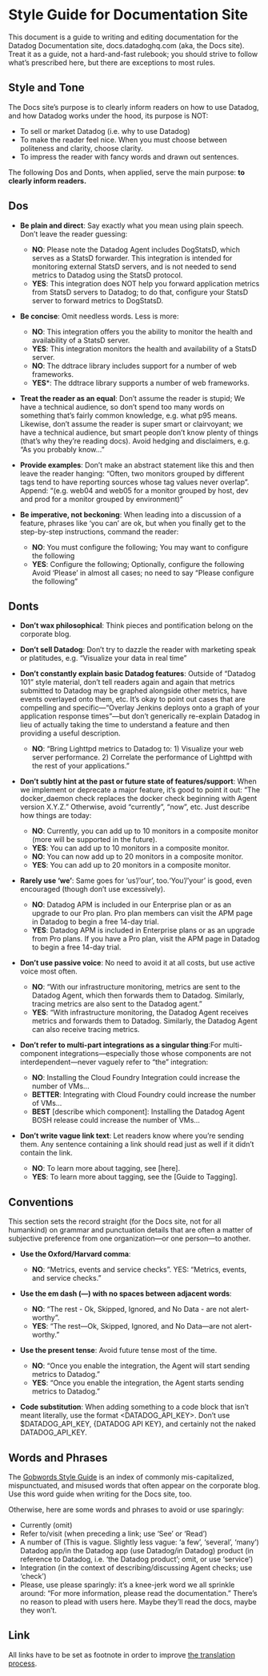 # Style Guide for Documentation Site

This document is a guide to writing and editing documentation for the Datadog Documentation site, docs.datadoghq.com (aka, the Docs site). Treat it as a guide, not a hard-and-fast rulebook; you should strive to follow what’s prescribed here, but there are exceptions to most rules.

## Style and Tone
The Docs site’s purpose is to clearly inform readers on how to use Datadog, and how Datadog works under the hood, its purpose is NOT:

* To sell or market Datadog (i.e. why to use Datadog)
* To make the reader feel nice. When you must choose between politeness and clarity, choose clarity.
* To impress the reader with fancy words and drawn out sentences.

The following Dos and Donts, when applied, serve the main purpose: **to clearly inform readers.**

## Dos

* **Be plain and direct**: Say exactly what you mean using plain speech. Don’t leave the reader guessing:

    * **NO**: Please note the Datadog Agent includes DogStatsD, which serves as a StatsD forwarder. This integration is intended for monitoring external StatsD servers, and is not needed to send metrics to Datadog using the StatsD protocol.
    * **YES**: This integration does NOT help you forward application metrics from StatsD servers to Datadog; to do that, configure your StatsD server to forward metrics to DogStatsD.

* **Be concise**: Omit needless words. Less is more:

    * **NO**: This integration offers you the ability to monitor the health and availability of a StatsD server.
    * **YES**: This integration monitors the health and availability of a StatsD server.
    * **NO**: The ddtrace library includes support for a number of web frameworks.
    * **YES***: The ddtrace library supports a number of web frameworks.

* **Treat the reader as an equal**: Don’t assume the reader is stupid; We have a  technical audience, so don’t spend too many words on something that’s fairly common knowledge, e.g. what p95 means. Likewise, don’t assume the reader is super smart or clairvoyant; we have a technical audience, but smart people don’t know plenty of things (that’s why they’re reading docs). Avoid hedging and disclaimers, e.g. “As you probably know...”

* **Provide examples**: Don’t make an abstract statement like this and then leave the reader hanging: “Often, two monitors grouped by different tags tend to have reporting sources whose tag values never overlap”. Append: “(e.g. web04 and web05 for a monitor grouped by host, dev and prod for a monitor grouped by environment)”

* **Be imperative, not beckoning**:  When leading into a discussion of a feature, phrases like ‘you can’ are ok, but when you finally get to the step-by-step instructions, command the reader:
    
    * **NO**: You must configure the following; You may want to configure the following
    * **YES**: Configure the following; Optionally, configure the following
Avoid ‘Please’ in almost all cases; no need to say “Please configure the following”

## Donts

* **Don’t wax philosophical**: Think pieces and pontification belong on the corporate blog.

* **Don’t sell Datadog**: Don’t try to dazzle the reader with marketing speak or platitudes, e.g. “Visualize your data in real time”

* **Don’t constantly explain basic Datadog features**: Outside of “Datadog 101” style material, don’t tell readers again and again that metrics submitted to Datadog may be graphed alongside other metrics, have events overlayed onto them, etc. It’s okay to point out cases that are compelling and specific—“Overlay Jenkins deploys onto a graph of your application response times”—but don’t generically re-explain Datadog in lieu of actually taking the time to understand a feature and then providing a useful description. 
    * **NO**: “Bring Lighttpd metrics to Datadog to: 1) Visualize your web server performance. 2) Correlate the performance of Lighttpd with the rest of your applications.”

* **Don’t subtly hint at the past or future state of features/support**: When we implement or deprecate a major feature, it’s good to point it out: “The docker_daemon check replaces the docker check beginning with Agent version X.Y.Z.” Otherwise, avoid “currently”, “now”, etc. Just describe how things are today:
    * **NO**: Currently, you can add up to 10 monitors in a composite monitor (more will be supported in the future).
    * **YES**: You can add up to 10 monitors in a composite monitor.
    * **NO**: You can now add up to 20 monitors in a composite monitor.
    * **YES**: You can add up to 20 monitors in a composite monitor.

* **Rarely use ‘we’**: Same goes for ‘us’/’our’, too.‘You’/’your’ is good, even encouraged (though don’t use excessively).
    * **NO**: Datadog APM is included in our Enterprise plan or as an upgrade to our Pro plan. Pro plan members can visit the APM page in Datadog to begin a free 14-day trial.
    * **YES**: Datadog APM is included in Enterprise plans or as an upgrade from Pro plans. If you have a Pro plan, visit the APM page in Datadog to begin a free 14-day trial.

* **Don’t use passive voice**: No need to avoid it at all costs, but use active voice most often.
    * **NO**: “With our infrastructure monitoring, metrics are sent to the Datadog Agent, which then forwards them to Datadog. Similarly, tracing metrics are also sent to the Datadog agent.”
    * **YES**: “With infrastructure monitoring, the Datadog Agent receives metrics and forwards them to Datadog. Similarly, the Datadog Agent can also receive tracing metrics.

* **Don’t refer to multi-part integrations as a singular thing**:For multi-component integrations—especially those whose components are not interdependent—never vaguely refer to “the” integration:
    * **NO**: Installing the Cloud Foundry Integration could increase the number of VMs...
    * **BETTER**: Integrating with Cloud Foundry could increase the number of VMs...
    * **BEST** [describe which component]: Installing the Datadog Agent BOSH release could increase the number of VMs…

* **Don’t write vague link text**: Let readers know where you’re sending them. Any sentence containing a link should read just as well if it didn’t contain the link.
    * **NO**: To learn more about tagging, see [here].
    * **YES**: To learn more about tagging, see the [Guide to Tagging].

## Conventions
This section sets the record straight (for the Docs site, not for all humankind) on grammar and punctuation details that are often a matter of subjective preference from one organization—or one person—to another.

* **Use the Oxford/Harvard comma**:
    *  **NO**: “Metrics, events and service checks”. YES: “Metrics, events, and service checks.”

* **Use the em dash (—) with no spaces between adjacent words**: 
    * **NO**: “The rest - Ok, Skipped, Ignored, and No Data - are not alert-worthy”. 
    * **YES**: “The rest—Ok, Skipped, Ignored, and No Data—are not alert-worthy.”

* **Use the present tense**: Avoid future tense most of the time. 
    * **NO**: “Once you enable the integration, the Agent will start sending metrics to Datadog.” 
    * **YES**: “Once you enable the integration, the Agent starts sending metrics to Datadog.”

* **Code substitution**: When adding something to a code block that isn’t meant literally, use the format <DATADOG_API_KEY>. Don’t use $DATADOG_API_KEY, {DATADOG API KEY}, and certainly not the naked DATADOG_API_KEY.

## Words and Phrases
The [Gobwords Style Guide][1] is an index of commonly mis-capitalized, mispunctuated, and misused words that often appear on the corporate blog. Use this word guide when writing for the Docs site, too.

Otherwise, here are some words and phrases to avoid or use sparingly:

* Currently (omit)
* Refer to/visit (when preceding a link; use ‘See’ or ‘Read’)
* A number of (This is vague. Slightly less vague: ‘a few’, ‘several’, ‘many’)
Datadog app/in the Datadog app (use Datadog/in Datadog)
product (in reference to Datadog, i.e. ‘the Datadog product’; omit, or use ‘service’)
* Integration (in the context of describing/discussing Agent checks; use ‘check’)
* Please, use please sparingly: it’s a knee-jerk word we all sprinkle around: “For more information, please read the documentation.” There’s no reason to plead with users here. Maybe they’ll read the docs, maybe they won’t. 

## Link

All links have to be set as footnote in order to improve [the translation process][2].

[1]: https://github.com/DataDog/gobwords/tree/master/style-guide
[2]: https://github.com/DataDog/documentation/wiki/Translations-Overview